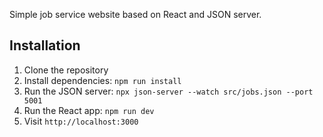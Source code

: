 Simple job service website based on React and JSON server.

## Installation
1. Clone the repository
2. Install dependencies: `npm run install`
3. Run the JSON server: `npx json-server --watch src/jobs.json --port 5001`
4. Run the React app: `npm run dev`
5. Visit `http://localhost:3000`
